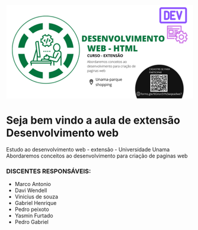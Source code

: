 ![img](/image_readme/image1.png)
# Seja bem vindo a aula de extensão<br>Desenvolvimento web
Estudo ao desenvolvimento web - extensão - Universidade Unama<br>
Abordaremos conceitos ao desenvolvimento para criação de paginas web
### DISCENTES RESPONSÁVEIS:
-   Marco Antonio
-   Davi Wendell 
-   Vinicius de souza 
-   Gabriel Henrique 
-   Pedro peixoto
-   Yasmin Furtado
-   Pedro Gabriel




